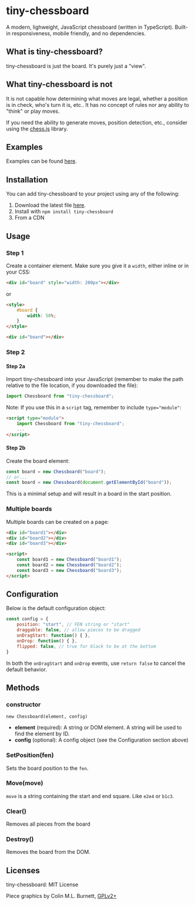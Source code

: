 # tiny-chessboard

A modern, lighweight, JavaScript chessboard (written in TypeScript). Built-in responsiveness, mobile friendly, and no dependencies.

## What is tiny-chessboard?

tiny-chessboard is just the board. It's purely just a "view".

## What tiny-chessboard is not

It is not capable how determining what moves are legal, whether a position is in check, who's turn it is, etc.. It has no concept of rules nor any ability to "think" or play moves.

If you need the ability to generate moves, position detection, etc., consider using the [chess.js](https://github.com/jhlywa/chess.js) library.

## Examples

Examples can be found [here](https://kurt1288.github.io/tiny-chessboard/examples/).

## Installation

You can add tiny-chessboard to your project using any of the following:

1. Download the latest file [here](https://github.com/kurt1288/tiny-chessboard/releases/latest).
2. Install with `npm install tiny-chessboard`
3. From a CDN

## Usage

### Step 1

Create a container element. Make sure you give it a `width`, either inline or in your CSS:

```html
<div id="board" style="width: 200px"></div>
```

or

```html
<style>
    #board {
        width: 50%;
    }
</style>

<div id="board"></div>
```

### Step 2
#### Step 2a
Import tiny-chessboard into your JavaScript (remember to make the path relative to the file location, if you downloaded the file):

```js
import Chessboard from "tiny-chessboard";
```

Note: If you use this in a `script` tag, remember to include `type="module"`:

```html
<script type="module">
    import Chessboard from "tiny-chessboard";
    ...
</script>
```

#### Step 2b
Create the board element:

```js
const board = new Chessboard("board");
// or...
const board = new Chessboard(document.getElementById("board"));
```

This is a minimal setup and will result in a board in the start position.

### Multiple boards

Multiple boards can be created on a page:

```html
<div id="board1"></div>
<div id="board2"></div>
<div id="board3"></div>

<script>
    const board1 = new Chessboard("board1");
    const board2 = new Chessboard("board2");
    const board3 = new Chessboard("board3");
</script>
```

## Configuration

Below is the default configuration object:

```js
const config = {
    position: "start", // FEN string or "start"
    draggable: false, // allow pieces to be dragged
    onDragStart: function() { },
    onDrop: function() { },
    flipped: false, // true for black to be at the bottom
}
```

In both the `onDragStart` and `onDrop` events, use `return false` to cancel the default behavior.

## Methods

### constructor

`new Chessboard(element, config)`

* **element** (required): A string or DOM element. A string will be used to find the element by ID.
* **config** (optional): A config object (see the Configuration section above)

### SetPosition(fen)
Sets the board position to the `fen`.

### Move(move)

`move` is a string containing the start and end square. Like `e2e4` or `b1c3`.

### Clear()

Removes all pieces from the board

### Destroy()

Removes the board from the DOM.

## Licenses
tiny-chessboard: MIT License

Piece graphics by Colin M.L. Burnett, [GPLv2+](https://www.gnu.org/licenses/gpl-2.0.txt)